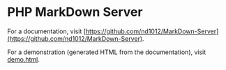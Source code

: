 # PHP MarkDown Server

For a documentation, visit [https://github.com/nd1012/MarkDown-Server](https://github.com/nd1012/MarkDown-Server).

For a demonstration (generated HTML from the documentation), visit [demo.html](demo.html).
